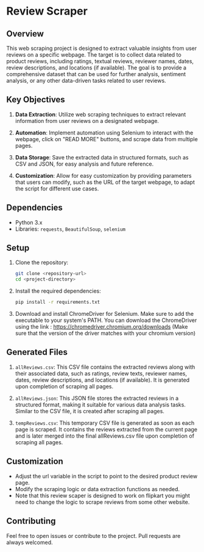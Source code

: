 # Review Scraper 

## Overview
This web scraping project is designed to extract valuable insights from user reviews on a specific webpage. The target is to collect data related to product reviews, including ratings, textual reviews, reviewer names, dates, review descriptions, and locations (if available). The goal is to provide a comprehensive dataset that can be used for further analysis, sentiment analysis, or any other data-driven tasks related to user reviews.

## Key Objectives
1. **Data Extraction**: Utilize web scraping techniques to extract relevant information from user reviews on a designated webpage.

2. **Automation**: Implement automation using Selenium to interact with the webpage, click on "READ MORE" buttons, and scrape data from multiple pages.

3. **Data Storage**: Save the extracted data in structured formats, such as CSV and JSON, for easy analysis and future reference.

4. **Customization**: Allow for easy customization by providing parameters that users can modify, such as the URL of the target webpage, to adapt the script for different use cases.

## Dependencies
- Python 3.x
- Libraries: `requests`, `BeautifulSoup`, `selenium`

## Setup
1. Clone the repository:
   ```bash
   git clone <repository-url>
   cd <project-directory>
   ```

2. Install the required dependencies:
    ```bash
    pip install -r requirements.txt
    ```
3. Download and install ChromeDriver for Selenium. Make sure to add the executable to your system's PATH. You can download the ChromeDriver using the link : https://chromedriver.chromium.org/downloads (Make sure that the version of the driver matches with your chromium version)

## Generated Files 
1. `allReviews.csv`: This CSV file contains the extracted reviews along with their associated data, such as ratings, review texts, reviewer names, dates, review descriptions, and locations (if available). It is generated upon completion of scraping all pages.

2. `allReviews.json`: This JSON file stores the extracted reviews in a structured format, making it suitable for various data analysis tasks. Similar to the CSV file, it is created after scraping all pages.

3. `tempReviews.csv`: This temporary CSV file is generated as soon as each page is scraped. It contains the reviews extracted from the current page and is later merged into the final allReviews.csv file upon completion of scraping all pages.


## Customization

- Adjust the url variable in the script to point to the desired product review page.
- Modify the scraping logic or data extraction functions as needed.
- Note that this review scaper is designed to work on flipkart you might need to change the logic to scrape reviews from some other website.

## Contributing

Feel free to open issues or contribute to the project. Pull requests are always welcomed.

